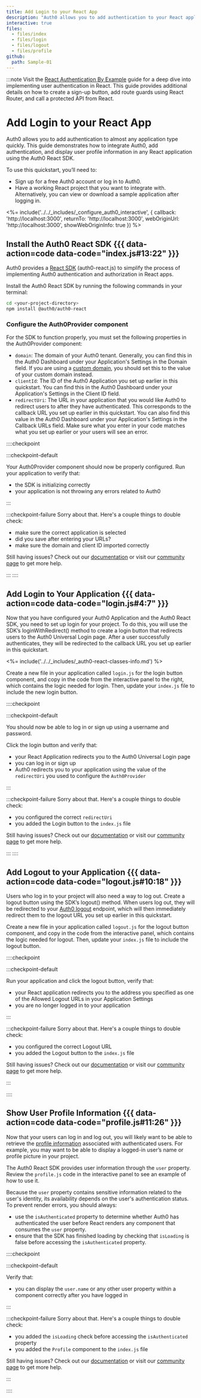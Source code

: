 ```yaml
---
title: Add Login to your React App
description: "Auth0 allows you to add authentication to your React application quickly and to gain access to user profile information. This guide demonstrates how to integrate Auth0 with any new or existing React application using the Auth0 React SDK."
interactive: true
files:
  - files/index
  - files/login
  - files/logout
  - files/profile
github:
  path: Sample-01
---
```


:::note
Visit the [React Authentication By Example](https://developer.auth0.com/resources/guides/spa/react/basic-authentication/) guide for a deep dive into implementing user authentication in React. This guide provides additional details on how to create a sign-up button, add route guards using React Router, and call a protected API from React.

# Add Login to your React App

Auth0 allows you to add authentication to almost any application type quickly. This guide demonstrates how to integrate Auth0, add authentication, and display user profile information in any React application using the Auth0 React SDK.

To use this quickstart, you’ll need to:
- Sign up for a free Auth0 account or log in to Auth0.
- Have a working React project that you want to integrate with. Alternatively, you can view or download a sample application after logging in.

<%= include('../../_includes/_configure_auth0_interactive', { 
  callback: 'http://localhost:3000',
  returnTo: 'http://localhost:3000',
  webOriginUrl: 'http://localhost:3000',
  showWebOriginInfo: true
}) %>

## Install the Auth0 React SDK {{{ data-action=code data-code="index.js#13:22" }}}

Auth0 provides a [React SDK](https://github.com/auth0/auth0-react) (auth0-react.js) to simplify the process of implementing Auth0 authentication and authorization in React apps.

Install the Auth0 React SDK by running the following commands in your terminal:

```bash
cd <your-project-directory>
npm install @auth0/auth0-react
```

### Configure the Auth0Provider component

For the SDK to function properly, you must set the following properties in the Auth0Provider component:

- `domain`: The domain of your Auth0 tenant. Generally, you can find this in the Auth0 Dashboard under your Application's Settings in the Domain field. If you are using a [custom domain](https://auth0.com/docs/custom-domains), you should set this to the value of your custom domain instead.
- `clientId`: The ID of the Auth0 Application you set up earlier in this quickstart. You can find this in the Auth0 Dashboard under your Application's Settings in the Client ID field.
- `redirectUri`: The URL in your application that you would like Auth0 to redirect users to after they have authenticated. This corresponds to the callback URL you set up earlier in this quickstart. You can also find this value in the Auth0 Dashboard under your Application's Settings in the Callback URLs field. Make sure what you enter in your code matches what you set up earlier or your users will see an error.

::::checkpoint

:::checkpoint-default

Your Auth0Provider component should now be properly configured. Run your application to verify that:
- the SDK is initializing correctly
- your application is not throwing any errors related to Auth0

:::

:::checkpoint-failure
Sorry about that. Here's a couple things to double check:
* make sure the correct application is selected
* did you save after entering your URLs?
* make sure the domain and client ID imported correctly

Still having issues? Check out our [documentation](https://auth0.com/docs) or visit our [community page](https://community.auth0.com) to get more help.

:::
::::

## Add Login to Your Application {{{ data-action=code data-code="login.js#4:7" }}}

Now that you have configured your Auth0 Application and the Auth0 React SDK, you need to set up login for your project. To do this, you will use the SDK’s loginWithRedirect() method to create a login button that redirects users to the Auth0 Universal Login page. After a user successfully authenticates, they will be redirected to the callback URL you set up earlier in this quickstart.

<%= include('../../_includes/_auth0-react-classes-info.md') %>

Create a new file in your application called `login.js` for the login button component, and copy in the code from the interactive panel to the right, which contains the logic needed for login. Then, update your `index.js` file to include the new login button.

::::checkpoint

:::checkpoint-default

You should now be able to log in or sign up using a username and password.

Click the login button and verify that:
* your React Application redirects you to the Auth0 Universal Login page
* you can log in or sign up
* Auth0 redirects you to your application using the value of the `redirectUri` you used to configure the `Auth0Provider`

:::

:::checkpoint-failure
Sorry about that. Here's a couple things to double check:
* you configured the correct `redirectUri`
* you added the Login button to the `index.js` file

Still having issues? Check out our [documentation](https://auth0.com/docs) or visit our [community page](https://community.auth0.com) to get more help.

:::
::::

## Add Logout to your Application {{{ data-action=code data-code="logout.js#10:18" }}}

Users who log in to your project will also need a way to log out. Create a logout button using the SDK’s logout() method. When users log out, they will be redirected to your [Auth0 logout](https://auth0.com/docs/api/authentication?javascript#logout) endpoint, which will then immediately redirect them to the logout URL you set up earlier in this quickstart.

Create a new file in your application called `logout.js` for the logout button component, and copy in the code from the interactive panel, which contains the logic needed for logout. Then, update your `index.js` file to include the logout button.

::::checkpoint

:::checkpoint-default

Run your application and click the logout button, verify that:
* your React application redirects you to the address you specified as one of the Allowed Logout URLs in your Application Settings
* you are no longer logged in to your application

:::

:::checkpoint-failure
Sorry about that. Here's a couple things to double check:
* you configured the correct Logout URL
* you added the Logout button to the `index.js` file 

Still having issues? Check out our [documentation](https://auth0.com/docs) or visit our [community page](https://community.auth0.com) to get more help.

:::

::::

## Show User Profile Information {{{ data-action=code data-code="profile.js#11:26" }}}

Now that your users can log in and log out, you will likely want to be able to retrieve the [profile information](https://auth0.com/docs/users/concepts/overview-user-profile) associated with authenticated users. For example, you may want to be able to display a logged-in user’s name or profile picture in your project.

The Auth0 React SDK provides user information through the `user` property. Review the `profile.js` code in the interactive panel to see an example of how to use it.

Because the `user` property contains sensitive information related to the user's identity, its availability depends on the user's authentication status. To prevent render errors, you should always:
- use the `isAuthenticated` property to determine whether Auth0 has authenticated the user before React renders any component that consumes the `user` property.
- ensure that the SDK has finished loading by checking that `isLoading` is false before accessing the `isAuthenticated` property.

::::checkpoint

:::checkpoint-default

Verify that:
* you can display the `user.name` or any other user property within a component correctly after you have logged in

:::

:::checkpoint-failure
Sorry about that. Here's a couple things to double check:
* you added the `isLoading` check before accessing the `isAuthenticated` property
* you added the `Profile` component to the `index.js` file 

Still having issues? Check out our [documentation](https://auth0.com/docs) or visit our [community page](https://community.auth0.com) to get more help.

:::

::::
